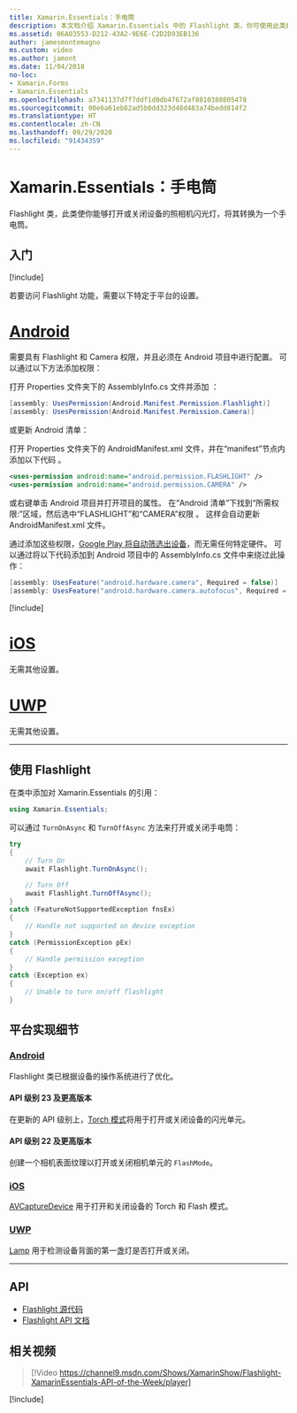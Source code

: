 ```yaml
---
title: Xamarin.Essentials：手电筒
description: 本文档介绍 Xamarin.Essentials 中的 Flashlight 类，你可使用此类打开或关闭设备的照相机闪光灯，将其转换为手电筒。
ms.assetid: 06A03553-D212-43A2-9E6E-C2D2D93EB136
author: jamesmontemagno
ms.custom: video
ms.author: jamont
ms.date: 11/04/2018
no-loc:
- Xamarin.Forms
- Xamarin.Essentials
ms.openlocfilehash: a7341137d7f7ddf1d0db47672af8810380805478
ms.sourcegitcommit: 00e6a61eb82ad5b0dd323d48d483a74bedd814f2
ms.translationtype: HT
ms.contentlocale: zh-CN
ms.lasthandoff: 09/29/2020
ms.locfileid: "91434359"
---
```

# <a name="no-locxamarinessentials-flashlight"></a>Xamarin.Essentials：手电筒

Flashlight 类，此类使你能够打开或关闭设备的照相机闪光灯，将其转换为一个手电筒。

## <a name="get-started"></a>入门

[!include[](~/essentials/includes/get-started.md)]

若要访问 Flashlight 功能，需要以下特定于平台的设置。

# <a name="android"></a>[Android](#tab/android)

需要具有 Flashlight 和 Camera 权限，并且必须在 Android 项目中进行配置。 可以通过以下方法添加权限：

打开 Properties 文件夹下的 AssemblyInfo.cs 文件并添加 ：

```csharp
[assembly: UsesPermission(Android.Manifest.Permission.Flashlight)]
[assembly: UsesPermission(Android.Manifest.Permission.Camera)]
```

或更新 Android 清单：

打开 Properties 文件夹下的 AndroidManifest.xml 文件，并在“manifest”节点内添加以下代码  。

```xml
<uses-permission android:name="android.permission.FLASHLIGHT" />
<uses-permission android:name="android.permission.CAMERA" />
```

或右键单击 Android 项目并打开项目的属性。 在“Android 清单”下找到“所需权限:”区域，然后选中“FLASHLIGHT”和“CAMERA”权限   。 这样会自动更新 AndroidManifest.xml 文件。

通过添加这些权限，[Google Play 将自动筛选出设备](https://developer.android.com/guide/topics/manifest/uses-feature-element.html#permissions-features)，而无需任何特定硬件。 可以通过将以下代码添加到 Android 项目中的 AssemblyInfo.cs 文件中来绕过此操作：

```csharp
[assembly: UsesFeature("android.hardware.camera", Required = false)]
[assembly: UsesFeature("android.hardware.camera.autofocus", Required = false)]
```

[!include[](~/essentials/includes/android-permissions.md)]

# <a name="ios"></a>[iOS](#tab/ios)

无需其他设置。

# <a name="uwp"></a>[UWP](#tab/uwp)

无需其他设置。

-----

## <a name="using-flashlight"></a>使用 Flashlight

在类中添加对 Xamarin.Essentials 的引用：

```csharp
using Xamarin.Essentials;
```

可以通过 `TurnOnAsync` 和 `TurnOffAsync` 方法来打开或关闭手电筒：

```csharp
try
{
    // Turn On
    await Flashlight.TurnOnAsync();

    // Turn Off
    await Flashlight.TurnOffAsync();
}
catch (FeatureNotSupportedException fnsEx)
{
    // Handle not supported on device exception
}
catch (PermissionException pEx)
{
    // Handle permission exception
}
catch (Exception ex)
{
    // Unable to turn on/off flashlight
}
```

## <a name="platform-implementation-specifics"></a>平台实现细节

### <a name="android"></a>[Android](#tab/android)

Flashlight 类已根据设备的操作系统进行了优化。

#### <a name="api-level-23-and-higher"></a>API 级别 23 及更高版本

在更新的 API 级别上，[Torch 模式](https://developer.android.com/reference/android/hardware/camera2/CameraManager.html#setTorchMode)将用于打开或关闭设备的闪光单元。

#### <a name="api-level-22-and-lower"></a>API 级别 22 及更高版本

创建一个相机表面纹理以打开或关闭相机单元的 `FlashMode`。

### <a name="ios"></a>[iOS](#tab/ios)

[AVCaptureDevice](xref:AVFoundation.AVCaptureDevice) 用于打开和关闭设备的 Torch 和 Flash 模式。

### <a name="uwp"></a>[UWP](#tab/uwp)

[Lamp](/uwp/api/windows.devices.lights.lamp) 用于检测设备背面的第一盏灯是否打开或关闭。

-----

## <a name="api"></a>API

- [Flashlight 源代码](https://github.com/xamarin/Essentials/tree/main/Xamarin.Essentials/Flashlight)
- [Flashlight API 文档](xref:Xamarin.Essentials.Flashlight)

## <a name="related-video"></a>相关视频

> [!Video https://channel9.msdn.com/Shows/XamarinShow/Flashlight-XamarinEssentials-API-of-the-Week/player]

[!include[](~/essentials/includes/xamarin-show-essentials.md)]
